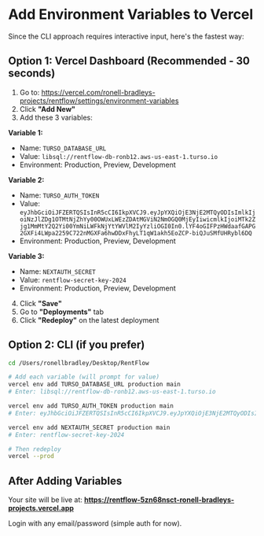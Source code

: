 # Add Environment Variables to Vercel

Since the CLI approach requires interactive input, here's the fastest way:

## Option 1: Vercel Dashboard (Recommended - 30 seconds)

1. Go to: https://vercel.com/ronell-bradleys-projects/rentflow/settings/environment-variables
2. Click **"Add New"**
3. Add these 3 variables:

**Variable 1:**
- Name: `TURSO_DATABASE_URL`
- Value: `libsql://rentflow-db-ronb12.aws-us-east-1.turso.io`
- Environment: Production, Preview, Development

**Variable 2:**
- Name: `TURSO_AUTH_TOKEN` 
- Value: `eyJhbGciOiJFZERTQSIsInR5cCI6IkpXVCJ9.eyJpYXQiOjE3NjE2MTQyODIsImlkIjoiNzJlZDg1OTMtNjZhYy00OWUxLWEzZDAtMGViN2NmOGQ0MjEyIiwicmlkIjoiMTk2Zjg1MmMtY2Q2Yi00YmNiLWFkNjYtYWVlM2IyYzliOGI0In0.lYF4oGIFPzHWdaafGAPG2GXFi4LWpa2259C722nMGXFa6hwDDxFhyLT1qW1akh5EoZCP-biQJuSMfUHRybl6DQ`
- Environment: Production, Preview, Development

**Variable 3:**
- Name: `NEXTAUTH_SECRET`
- Value: `rentflow-secret-key-2024`
- Environment: Production, Preview, Development

4. Click **"Save"**
5. Go to **"Deployments"** tab
6. Click **"Redeploy"** on the latest deployment

## Option 2: CLI (if you prefer)

```bash
cd /Users/ronellbradley/Desktop/RentFlow

# Add each variable (will prompt for value)
vercel env add TURSO_DATABASE_URL production main
# Enter: libsql://rentflow-db-ronb12.aws-us-east-1.turso.io

vercel env add TURSO_AUTH_TOKEN production main  
# Enter: eyJhbGciOiJFZERTQSIsInR5cCI6IkpXVCJ9.eyJpYXQiOjE3NjE2MTQyODIsImlkIjoiNzJlZDg1OTMtNjZhYy00OWUxLWEzZDAtMGViN2NmOGQ0MjEyIiwicmlkIjoiMTk2Zjg1MmMtY2Q2Yi00YmNiLWFkNjYtYWVlM2IyYzliOGI0In0.lYF4oGIFPzHWdaafGAPG2GXFi4LWpa2259C722nMGXFa6hwDDxFhyLT1qW1akh5EoZCP-biQJuSMfUHRybl6DQ

vercel env add NEXTAUTH_SECRET production main
# Enter: rentflow-secret-key-2024

# Then redeploy
vercel --prod
```

## After Adding Variables

Your site will be live at:
**https://rentflow-5zn68nsct-ronell-bradleys-projects.vercel.app**

Login with any email/password (simple auth for now).
